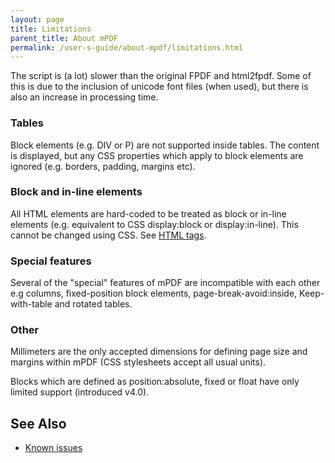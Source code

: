 ```yaml
---
layout: page
title: Limitations
parent_title: About mPDF
permalink: /user-s-guide/about-mpdf/limitations.html
---
```


<div id="bpmbook" class="bpmbook" style="direction:ltr;">
<div class="topic_user_field">
<div id="U0">
<p>The script is (a lot) slower than the original FPDF and html2fpdf. Some of this is due to the inclusion of unicode font files (when used), but there is also an increase in processing time.</p>
<h3>Tables</h3>
<p>Block elements (e.g. DIV or P) are not supported inside tables. The content is displayed, but any CSS properties which apply to block elements are ignored (e.g. borders, padding, margins etc).</p>
<h3>Block and in-line elements</h3>
<p>All HTML elements are hard-coded to be treated as block or in-line elements (e.g. equivalent to CSS display:block or display:in-line). This cannot be changed using CSS. See <a href="/user-s-guide/html-support/html-tags.html">HTML tags</a>.</p>
<h3>Special features</h3>
<p>Several of the "special" features of mPDF are incompatible with each other e.g columns, fixed-position block elements, page-break-avoid:inside, Keep-with-table and rotated tables.</p>
<h3>Other</h3>
<p>Millimeters are the only accepted dimensions for defining page size and margins within mPDF (CSS stylesheets accept all usual units).</p>
<p>Blocks which are defined as position:absolute, fixed or float have only limited support (introduced v4.0).</p>
<h2>See Also</h2>
<ul>
<li><a href="/user-s-guide/troubleshooting/known-issues.html">Known issues</a></li>
</ul>
</div>
</div>

